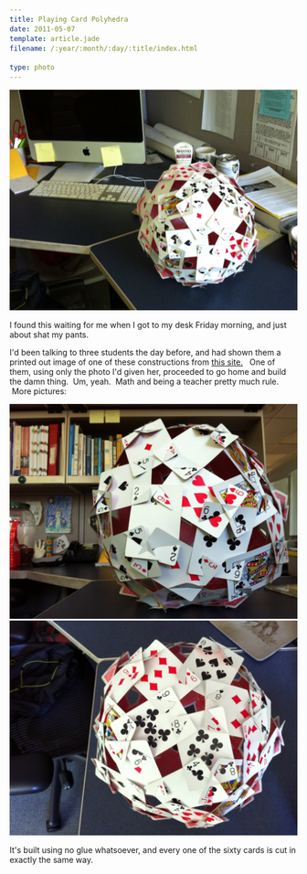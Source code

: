 ```yaml
---
title: Playing Card Polyhedra
date: 2011-05-07
template: article.jade
filename: /:year/:month/:day/:title/index.html

type: photo
---
```


![](/images/tumblr_lkuh6ljEog1qz7dpqo1_1280.jpe)

I found this waiting for me when I got to my desk Friday morning, and
just about shat my pants.
<span class="more"></span>

I'd been talking to three students the day
before, and had shown them a printed out image of one of these
constructions from [this site.](http://momath.org/home/math-monday-12-14-09/)  
One of them, using only the photo I'd given her, proceeded to go home and build the damn
thing.  Um, yeah.  Math and being a teacher pretty much rule.  More pictures:

![](/images/tumblr_lkuh6ljEog1qz7dpqo2_1280.jpe)
![](/images/tumblr_lkuh6ljEog1qz7dpqo5_r1_1280.jpe)

It's built using no glue whatsoever, and every one of the
sixty cards is cut in exactly the same way.  


